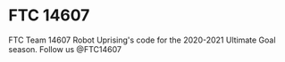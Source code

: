 # FTC 14607

FTC Team 14607 Robot Uprising's code for the 2020-2021 Ultimate Goal season. Follow us @FTC14607
